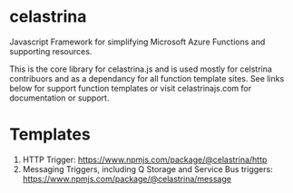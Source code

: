 # celastrina
Javascript Framework for simplifying Microsoft Azure Functions and supporting resources.

This is the core library for celastrina.js and is used mostly for celstrina contribuors and as a dependancy for all 
function template sites. See links below for support function templates or visit celastrinajs.com for 
documentation or support.

# Templates
1. HTTP Trigger: https://www.npmjs.com/package/@celastrina/http
2. Messaging Triggers, including Q Storage and Service Bus triggers: https://www.npmjs.com/package/@celastrina/message

